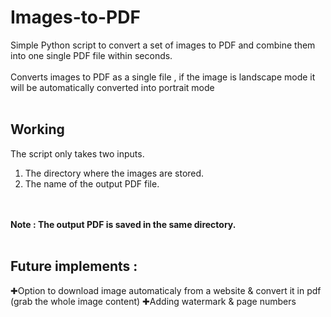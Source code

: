 # Images-to-PDF
Simple Python script to convert a set of images to PDF and combine them into one single PDF file within seconds.
<br /><br />
Converts images to PDF as a single file , if the image is landscape mode it will be automatically converted into portrait mode <br />
 <br />

## Working
The script only takes two inputs.
1. The directory where the images are stored.
2. The name of the output PDF file. 

<br /><br />
**Note : The output PDF is saved in the same directory.** <br /><br />

## Future implements : 
✚Option to download image automaticaly from a website & convert it in pdf (grab the whole image content)
✚Adding watermark & page numbers


